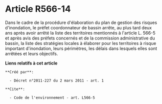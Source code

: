 # Article R566-14

Dans le cadre de la procédure d'élaboration du plan de gestion des risques d'inondation, le préfet coordonnateur de bassin
arrête, au plus tard deux ans après avoir arrêté la liste des territoires mentionnés à l'article L. 566-5 et après avis des
préfets concernés et de la commission administrative du bassin, la liste des stratégies locales à élaborer pour les
territoires à risque important d'inondation, leurs périmètres, les délais dans lesquels elles sont arrêtées et leurs
objectifs.

**Liens relatifs à cet article**

	**Créé par**:

	  - Décret n°2011-227 du 2 mars 2011 - art. 1

	**Cite**:

	  - Code de l'environnement - art. L566-5

